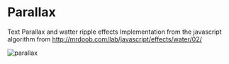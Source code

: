 # Parallax
Text Parallax and watter ripple effects
Implementation from the javascript algorithm from http://mrdoob.com/lab/javascript/effects/water/02/

![parallax](https://xfx.net/stackoverflow/parallax/parallax_anim.gif)
